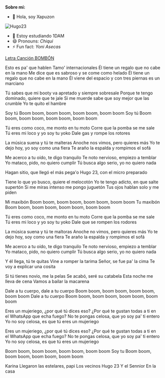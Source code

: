 **Sobre mí:**
- 👋 Hola, soy Xapuzon

![Hugo23](https://camo.githubusercontent.com/7940d32a00adebe01855ed4a31e1df7ea95f2e494d9a71c0e1f0308e8b72e959/68747470733a2f2f656e637279707465642d74626e302e677374617469632e636f6d2f696d616765733f713d74626e3a414e6439476351536f325f756978596b505454336f7559386b38522d4444645643586d426a3433434e412673)

- 👀 Estoy estudiando 1DAM
- 😄 Pronouns: _Chiqui_
- ⚡ Fun fact: *Yoni Asecas*

[Letra Canción BOMBÓN](https://www.letras.com/karina-karina-y-marina/bombon-part-hugo23-y-sennior/)

Esto es pa' que hablen
Tamo' internacionales
Él tiene un regalo que no cabe en la mano
Me dice que es sabroso y se come como helado
Él tiene un regalo que no cabe en la mano
Él viene del espacio y con tres piernas es un marciano

Tú sabes que mi booty va apretado y siempre sobresale
Porque te tengo dominado, quiere que te jale
Si me muerde sabe que soy mejor que las crumble
Yo te quito el hambre

Soy tú
Boom boom, boom boom, boom boom, boom boom
Soy tú
Boom boom, boom boom, boom boom, boom boom

Tú eres como coco, me monto en tu moto
Corre que la pomba se me sale
Tú eres mi loco y yo soy tu yoko
Dale gas y rompe los rotores

La música suena y tú te malteras
Anoche nos vimos, pero quieres más
Yo te dejo hoy, yo soy como una fiera
Te araño la espalda y rompimos el sofá

Me acerco a tu oído, te digo tranquilo
Te noto nervioso, empiezo a temblar
Yo mataco, pido, no quiero cumplir
Tú busca algo serio, yo no quiero nada

Hagan sitio, que llegó el más pega'o
Hugo 23, con el micro preparado

Tiene lo que yo busco, quiere el melocotón
Yo te tengo adicto, en que salte supertón
Si me miras intenso me pongo juguetón
Tus ojos hablan solo y me piden

Mi maxibón
Boom boom, boom boom, boom boom, boom boom
Tu maxibón
Boom boom, boom boom, boom boom, boom boom

Tú eres como coco, me monto en tu moto
Corre que la pomba se me sale
Tú eres mi loco y yo soy tu yoko
Dale que se rompen los rodores

La música suena y tú te maltoras
Anoche no vimos, pero quieres más
Yo te dejo hoy, soy como una fiera
Te araño la espalda y rompimos el sofá

Me acerco a tu oído, te digo tranquilo
Te noto nervioso, empiezo a temblar
Yo mataco, pido, no quiero cumplir
Tú busca algo serio, yo no quiero nada

Y él llega, tú te quitas
Vine a romper la tarima
Señor, se fue pa' la cima
Te voy a explicar una cosita

Si tú tienes novio, me la pelas
Se acabó, seré su catabela
Esta noche me lleva de cena
Vamos a bailar la macarena

Dale a tu cuerpo, dale a tu cuerpo
Boom boom, boom boom, boom boom, boom boom
Dale a tu cuerpo
Boom boom, boom boom, boom boom, boom boom

Eres un mujeriego, ¿por qué tú dices eso?
¿Por qué te gustan todas a ti en el WhatsApp que echa fuego?
No te pongas celosa, que yo soy pa' ti entero
Yo no soy celosa, es que tú eres un mujeriego

Eres un mujeriego, ¿por qué tú dices eso?
¿Por qué te gustan todas a ti en el WhatsApp que echa fuego?
No te pongas celosa, que yo soy pa' ti entero
Yo no soy celosa, es que tú eres un mujeriego

Boom boom, boom boom, boom boom, boom boom
Soy tu
Boom boom, boom boom, boom boom, boom boom

Karina
Llegaron las estelares, papi
Los vecinos
Hugo 23
Y el Sennior
En la casa
